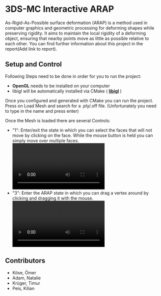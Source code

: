 # 3DS-MC Interactive ARAP
As-Rigid-As-Possible surface deformation (ARAP) is a method used in computer graphics and geometric processing for deforming shapes while preserving rigidity. It aims to maintain the local rigidity of a deforming object, ensuring that nearby points move as little as possible relative to each other.
You can find further information about this project in the report(Add link to report).

## Setup and Control
Following Steps need to be done in order for you to run the project:
- **OpenGL** needs to be installed on your computer
- libigl will be automatically installed via CMake ( **[libigl](https://libigl.github.io/tutorial/)** )

Once you configured and generated with CMake you can run the project.
Press on Load Mesh and search for a .ply/.off file. (Unfortunately you need to type in the name and press enter)


Once the Mesh is loaded there are several Controls:
- "1": Enter/exit the state in which you can select the faces that will not move by clicking on the face. While the mouse button is held you can simply move over multiple faces.
![faces selection](./doc/vid/selectFaces.mp4)
- "3": Enter the ARAP state in which you can drag a vertex around by clicking and dragging it with the mouse. 
![arap_deformation](./doc/vid/arapMove.mp4)

## Contributors
- Köse, Ömer
- Adam, Natalie
- Krüger, Timur
- Peis, Kilian

